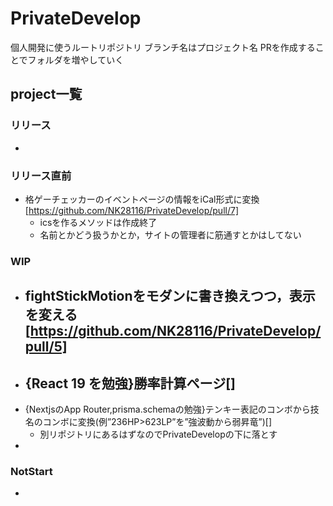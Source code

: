 # PrivateDevelop
個人開発に使うルートリポジトリ
ブランチ名はプロジェクト名
PRを作成することでフォルダを増やしていく


## project一覧
### リリース
- 
### リリース直前
- 格ゲーチェッカーのイベントページの情報をiCal形式に変換[https://github.com/NK28116/PrivateDevelop/pull/7]
  - icsを作るメソッドは作成終了
  - 名前とかどう扱うかとか，サイトの管理者に筋通すとかはしてない
### WIP
- fightStickMotionをモダンに書き換えつつ，表示を変える[https://github.com/NK28116/PrivateDevelop/pull/5]
  - 
- {React 19 を勉強}勝率計算ページ[]
  - 
- {NextjsのApp Router,prisma.schemaの勉強}テンキー表記のコンボから技名のコンボに変換(例”236HP>623LP”を”強波動から弱昇竜”)[]
  - 別リポジトリにあるはずなのでPrivateDevelopの下に落とす
- 

### NotStart
- 


